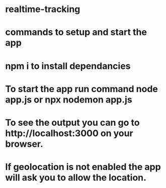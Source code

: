 # realtime-tracking
# commands to setup and start the app
# npm i  to install dependancies
# To start the app run command node app.js or npx nodemon app.js
# To see the output you can go to http://localhost:3000 on your browser.
# If geolocation is not enabled the app will ask you to allow the location.
